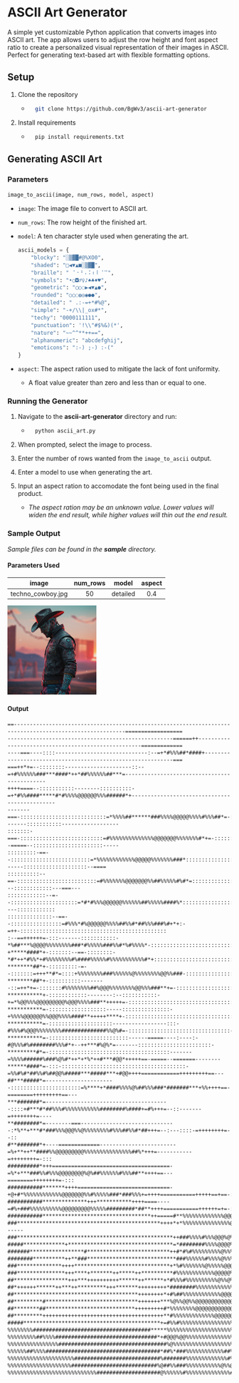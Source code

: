 # ASCII Art Generator

A simple yet customizable Python application that converts images into ASCII art. The app allows users to adjust the row height and font aspect ratio to create a personalized visual representation of their images in ASCII. Perfect for generating text-based art with flexible formatting options.

## Setup

1. Clone the repository

    * ```bash
        git clone https://github.com/BgWv3/ascii-art-generator
        ```

2. Install requirements

    * ```bash
        pip install requirements.txt
        ```

## Generating ASCII Art

### Parameters

```python
image_to_ascii(image, num_rows, model, aspect)
```

* `image`: The image file to convert to ASCII art.
* `num_rows`: The row height of the finished art.
* `model`: A ten character style used when generating the art.

    ```python
    ascii_models = {
        "blocky": "░▒▓█#@%XO0",
        "shaded": "□◀▼▲■░▒▓█",
        "braille": "⠀⠁⠂⠃⠄⠅⠆⠇⠈⠉",
        "symbols": "•○◘♂♀♪♠♣♦♥",
        "geometric": "◯○◌▶◀▼▲●",
        "rounded": "○◯◌◍◎◉●●",
        "detailed": " .:-=+*#%@",
        "simple": "-+/\\|_ox#*",
        "techy": "0000111111",
        "punctuation": '!\\"#$%&)(*',
        "nature": "~~^^**++==",
        "alphanumeric": "abcdefghij",
        "emoticons": ":-) ;-) :-("
    }
    ```

* `aspect`: The aspect ration used to mitigate the lack of font uniformity.
  * A float value greater than zero and less than or equal to one.

### Running the Generator

1. Navigate to the **ascii-art-generator** directory and run:

    * ```bash
        python ascii_art.py
        ```

2. When prompted, select the image to process.
3. Enter the number of rows wanted from the `image_to_ascii` output.
4. Enter a model to use when generating the art.
5. Input an aspect ration to accomodate the font being used in the final product.
    * *The aspect ration may be an unknown value. Lower values will widen the end result, while higher values will thin out the end result.*

### Sample Output

*Sample files can be found in the **sample** directory.*

#### Parameters Used

|image|num_rows|model|aspect|
|-----|:------:|:---:|:----:|
|techno_cowboy.jpg|50|detailed|0.4|

<img src="sample/techno_cowboy.jpg" height="200px">

#### Output

```
==---------------------------------------------------------------------------------------------------------==================
----------------------------------------------------======++----------------------------------------------------=============
----===----::::-----------------------------:--=+*#%%%##*####+------------------------------------------------------------===
===++*+=--::::::::---------------------::--=+#%%%%%%###***####*++*##%%%%%%##***=---------------------------------------------
++++====--:::::::::::--------::::::::::-=+*#%%####*****#*#%%%%@@@@@@%%%######*+----------------------------------------------
-------===-:::::::::::::::::::::::::::=*%%%%##******###%%%%@@@@@%%%%#%%%##*=-::::::::::::-------:::::::::::------------------
:::::::-===-::::::::::::::::::::::::::=#%%%%%%%%%%%%%%@@@@@@@%%%%%%%#*+=-::::::::::::::::--=====--::::::::::::::::::::::-----
:::::::::-==--:::::::::::::::::::::::::=*%%%%%%%%%%%%@@@@@%%%%%%%###*::::::::::::::::::::::::------::::::::::::::::::::--====
::::::::::--==-:::::::::::::::::::::::::=#%%%%%%%@@@@@@@%%##%%%%%#%#*=:::::::::::::::::::::::::::::::---::::::::::::---===---
::::::::::::--=--:::::::::::::::::::::=*#*#%%%@@@@@@%%%%%%##%%%%%####%*::::::::::::::::::::::::::::::::::::::----::::::::::::
::::::::::::::--==--::::::::::::::::=#%%%*#%@@@@@@%%%%##%%#*##%%%###%#+*+:-=++-::::::::::::::::::::::::::::::::::::::::::::::
:--==++++++=-:::-------:::::::::::-*%##***%@@@@%%%%%%%%###*#%%%%%###%%#*%#%%%%*-:::::::::::::::::::::::::::::::::::::::::::::
+*****####*+-:::::::--==-::::::::-*#*++*#%%*+#%%%%%%%%#%####%%%%%#%%%%%%%%%%%#*+:::::::::::::::::::::::::::::::::::::::::::::
********##*+-:::::::::-=--:::::::=+++**#*=::::+%%%%%%%%###%%%%%%@%%%%%%%%@@%%###-::::::::::::::::::::::::::::::::::::::::::::
********##*+-::::::::::--------::=++*+=-:::::::#%%%%%%%%##%@@@%%%%%%%%@@%%%###**+=-::::::::::::::::::::::::::::::::::::::::::
***********+-::::::::::::--------:--:::::::::::-+=*%@@%%%@@@@@@@@@%@@@%%%%###**+++++=-:::::::::::::::::::::::::::::::::::::::
***********=-::::::::::::::::::-----:::::::::::::::-+%%%%@@@@@@%%@@@%%%%####**+++++****+-::::::::::::::::::::::::::::::::::::
***********=-::::::::::::::::::::-----------------:::-#%%%#%@@@%%%%%%%%##############%%@%#=-::::::::::::::::::::::::::::::::-
***********=-:::::::::::::::::::::::::------=====----:----:-#@%%%#%########%%%#*+--++***#%@%*=-------:::::::::::::::::::::::-
*********#*=-::::::::::::::::::::::::::::::::::::::-------=%%%%######%###%@%#*++*+*%*++#***#@@*+++++==-=====--=======--------
******####*=-:::-:::::::::::::::::::::::::::::::::::::::-=%%#%#*##%%#%##@@%#####***#####***+#@@++++============+++++++++==---
##***#####*=----------------------::::::::::::::::::::::=%****+*####%%%%@%##%%%###*#######***+%%++++==-========+++++++++==---
***#######*=---------------------------------------::::+#***#*##%%%#%%%%%%%%%%%########%####+=#%+++=--::-------=++++++++=----
**########*=--------===------------------------------:*%**+***#*###%%%@@@%%@%%%%%%%%#%%%##%%#*##+++=--:---::::-=++++++++=--::
#**#######*+----=============------------------------=%+**++**####%%@@@@@@@@@%%%%%%%%%%%%%%%##%*+++=-----------=++++++++=-:::
##########*+++=====================================-=%*+***###%%#%%%@@@@@@@@%@%##%%%%%%#%%%##**++++==---========++++++++=-:::
###########*******++++=============================-+@+#*%%%%%%%%%%%%@@@@@@@%%#%%%%%###*###%%%+=++++===========+++++==+==-:.:
###########**************+++***********++++====----=#%+###%%%%%%%%%%@@@@@@@@@%%%%%#########*##**++++===========++++++=+=-:...
###########**********************************++=====#**%%%%%%%%%%%%%@@@@@@@@@%%%%%%########*##**++++===========++++++++=-:...
###*********************************************++++*+*%%%%%%%%%%%%%%%@@@@@@@%%%%%%%##*####%##*=================++++++=------
###*************************************************++###%%%%#%%%@@@%@%@@@@@@@%%%%%%%%%%%%######======================-::.:::
#####*************+*********************************=*########%%%%@@@@%%%%@@@@@%@%%%%%%%%%%%@%%%+============================
#######*****************#**************************++#*#%#%%%%%%%%%@%%%%%@@@@@@@@@@@%%%%%%%%%%%%#++++++++++++++++++++++++++++
########**********++**###****************************###%%%%%%#%%%%@%%%@@@@@@@@@@%%%%%%%%%%%%%%%#++++++++++++++++++++++++++++
###**************++++******************************+*%#%%%%%%%@%%%%%@@@@@@@@@@@@@%%%%#####%%%#%%%++++++++++++++*+++++++++++++
###***************+++****+*******++*****++**********#%%%%%%%%%%%%@@@@@%@@%%@@@@@%###%%%###%%%%%%%*++++++*************++++++++
##*****************+++***++++++++++******++******+*#%%%#%%%%%%%%%%@%%@%%%%@@@@@%##%%%%##%%%%%%%%%++++++++++++++=++++======+++
##*++++++******++***++*********+++*******+++++++++*########%%%%%%%%%%%%%%@@@@@%%%%%%%%%%%%%%%%%#*==================++++++****
##***************************************++++++++*+#%##%%%%%%%%%%%%@@@@@@@@@@@@######%%%%%%@%%%#===++++++++******############
##*********#*****************************+++++++***%@%%@@%%@@@@@@@@@@@@@@@@@@@@**####%#%%%%%@@%#*****########################
##********##****************************+++++++++#*%%%%%%%%@@@@@@@@@@@@@@@@@@@%**##*###%#%%%#%%#*****##################%%%%%%
##*********++++++++++++++++++++++++++++++++++++++**#%%%%%%%%%%%%%@@@@@@@@@@@@@#**#######%##**********##*############%%%%%%%%%
#####*******************************************+=#%%#%%%%%%%%%%%%%%%%%%@%%%%%########%%#*++++++******################%%%%%%%
%%%%%%%%#####################################*****%%%%%%%%%%%%%%%%%%%%%%@%%@@####*###%%%*+++++++++++++*******************####
%%%%%%%%%##%%%%################################*+#@@@%@@%%%%%%%%%%%%%%%%%@@@%#####%#%%##*************************************
%%%%%%%%%%%%%%%%##################################%@%%%%%%%%%%%%%%%%%%%%%%%%#*#######%*+*####################################
%%%%%%##%%%%####################################*##%*###%%%%%%%%%%%%##%%%@%######%##%%#**####################################
%%%%%%%%%%%%%%%%%%%%%###########################%#######%%%%%%%%%%%%%#%%%%#%%%%%%%%%%%%%#####################################
%%%%%%%%%%%%%%%%%%%%###########################%@##%%###%%%%%%%%%%%@%%@%#**#%%%%%%%%@%#*#####################%%%%%%%%%%%%%%%%
%%%%%%%%%%%%%%%%%%%%%%%%%%%%####################@%%%%%%#%%%%%%%%%%%%%%#*##*######%%%@@%##%%%%%%%%%%%%%%%%%%%%%%%%%%%%%%%%%%%%
```
